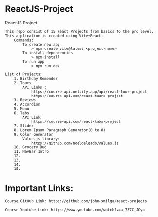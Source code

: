 # ReactJS-Project
ReactJS Project

    This repo consist of 15 React Projects from basics to the pro level. This application is created using Vite+React.
        Commands:
            To create new app
                > npm create vite@latest <project-name>
            To install dependencies
                > npm install
            To run app
                > npm run dev

    List of Projects:
        1. Birthday Remender
        2. Tours
            API Links : 
                https://course-api.netlify.app/api/react-tour-project
                https://course-api.com/react-tours-project
        3. Reviews
        4. Accordion
        5. Menu
        6. Tabs
            API Link: 
                https://course-api.com/react-tabs-project
        7. Slider
        8. Lorem Ipsum Paragraph Genarator(0 to 8)
        9. Color Generator
            Value.js library:
                https://github.com/noeldelgado/values.js
        10. Grocery Bud
        11. NavBar Intro
        12.
        13.
        14.
        15.

# Important Links:

    Course GitHub Link: https://github.com/john-smilga/react-projects

    Course Youtube Link: https://www.youtube.com/watch?v=a_7Z7C_JCyo